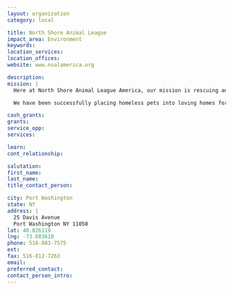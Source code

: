 ```yaml
---
layout: organization
category: local

title: North Shore Animal League
impact_area: Environment
keywords: 
location_services: 
location_offices: 
website: www.nsalamerica.org

description: 
mission: |
  Here at North Shore Animal League America, our mission is rescuing and restoring animals to loving homes--started by our founders , Mr. & Mrs. Alexander Lewyt, and is now carried on by our President, John J. Stevenson 

  We have been successfully placing homeless pets into loving homes for almost 60 years. It is this experience that makes North Shore Animal League America the best place to adopt a pet.

cash_grants: 
grants: 
service_opp: 
services: 

learn: 
cont_relationship: 

salutation: 
first_name: 
last_name: 
title_contact_person: 

city: Port Washington
state: NY
address: |
  25 Davis Avenue  
  Port Washington NY 11050
lat: 40.826119
lng: -73.683618
phone: 516-883-7575
ext: 
fax: 516-812-7263
email: 
preferred_contact: 
contact_person_intro: 
---
```

